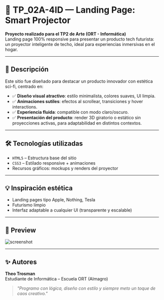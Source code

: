 # 🚀 TP_02A-4ID — Landing Page: Smart Projector

**Proyecto realizado para el TP2 de Arte (ORT - Informática)**  
Landing page 100% responsive para presentar un producto tech futurista: un proyector inteligente de techo, ideal para experiencias inmersivas en el hogar.

---

## 🧠 Descripción

Este sitio fue diseñado para destacar un producto innovador con estética sci-fi, centrado en:

- ✅ **Diseño visual atractivo**: estilo minimalista, colores suaves, UI limpia.
- ✅ **Animaciones sutiles**: efectos al scrollear, transiciones y hover interactions.
- ✅ **Experiencia fluida**: compatible con modo claro/oscuro.
- ✅ **Presentación del producto**: render 3D giratorio o estático sin proyecciones activas, para adaptabilidad en distintos contextos.

---

## 🛠️ Tecnologías utilizadas

- `HTML5` – Estructura base del sitio
- `CSS3` – Estilado responsive + animaciones
- Recursos gráficos: mockups y renders del proyector

---

## 💡 Inspiración estética

- Landing pages tipo Apple, Nothing, Tesla
- Futurismo limpio
- Interfaz adaptable a cualquier UI (transparente y escalable)

---

## 📸 Preview

![screenshot](assets/images/screenshot.png) <!-- Cambiar por imagen real -->

---

## ✨ Autores

**Theo Trosman**  
Estudiante de Informática – Escuela ORT (Almagro)  
> *"Programo con lógica, diseño con estilo y siempre meto un toque de caos creativo."*
